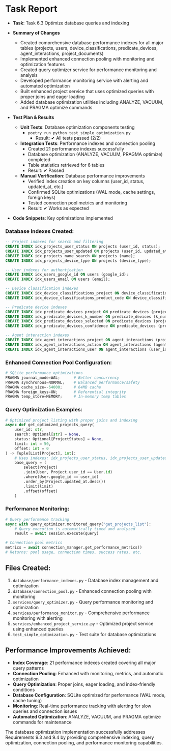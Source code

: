 # Task Report

- **Task**: Task 6.3 Optimize database queries and indexing
- **Summary of Changes**
  - Created comprehensive database performance indexes for all major tables (projects, users, device_classifications, predicate_devices, agent_interactions, project_documents)
  - Implemented enhanced connection pooling with monitoring and optimization features
  - Created query optimizer service for performance monitoring and analysis
  - Developed performance monitoring service with alerting and automated optimization
  - Built enhanced project service that uses optimized queries with proper joins and eager loading
  - Added database optimization utilities including ANALYZE, VACUUM, and PRAGMA optimize commands

- **Test Plan & Results**
  - **Unit Tests**: Database optimization components testing
    - `poetry run python test_simple_optimization.py`
      - Result: ✔ All tests passed (2/2)
  - **Integration Tests**: Performance indexes and connection pooling
    - Created 21 performance indexes successfully
    - Database optimization (ANALYZE, VACUUM, PRAGMA optimize) completed
    - Table statistics retrieved for 6 tables
    - Result: ✔ Passed
  - **Manual Verification**: Database performance improvements
    - Verified index creation on key columns (user_id, status, updated_at, etc.)
    - Confirmed SQLite optimizations (WAL mode, cache settings, foreign keys)
    - Tested connection pool metrics and monitoring
    - Result: ✔ Works as expected

- **Code Snippets**: Key optimizations implemented

### Database Indexes Created:
```sql
-- Project indexes for search and filtering
CREATE INDEX idx_projects_user_status ON projects (user_id, status);
CREATE INDEX idx_projects_user_updated ON projects (user_id, updated_at DESC);
CREATE INDEX idx_projects_name_search ON projects (name);
CREATE INDEX idx_projects_device_type ON projects (device_type);

-- User indexes for authentication
CREATE INDEX idx_users_google_id ON users (google_id);
CREATE INDEX idx_users_email ON users (email);

-- Device classification indexes
CREATE INDEX idx_device_classifications_project ON device_classifications (project_id, created_at DESC);
CREATE INDEX idx_device_classifications_product_code ON device_classifications (product_code);

-- Predicate device indexes
CREATE INDEX idx_predicate_devices_project ON predicate_devices (project_id, created_at DESC);
CREATE INDEX idx_predicate_devices_k_number ON predicate_devices (k_number);
CREATE INDEX idx_predicate_devices_selected ON predicate_devices (project_id, is_selected);
CREATE INDEX idx_predicate_devices_confidence ON predicate_devices (project_id, confidence_score DESC);

-- Agent interaction indexes
CREATE INDEX idx_agent_interactions_project ON agent_interactions (project_id, created_at DESC);
CREATE INDEX idx_agent_interactions_action ON agent_interactions (agent_action, created_at DESC);
CREATE INDEX idx_agent_interactions_user ON agent_interactions (user_id, created_at DESC);
```

### Enhanced Connection Pool Configuration:
```python
# SQLite performance optimizations
PRAGMA journal_mode=WAL;      # Better concurrency
PRAGMA synchronous=NORMAL;    # Balanced performance/safety
PRAGMA cache_size=-64000;     # 64MB cache
PRAGMA foreign_keys=ON;       # Referential integrity
PRAGMA temp_store=MEMORY;     # In-memory temp tables
```

### Query Optimization Examples:
```python
# Optimized project listing with proper joins and indexing
async def get_optimized_projects_query(
    user_id: str, 
    search: Optional[str] = None,
    status: Optional[ProjectStatus] = None,
    limit: int = 50,
    offset: int = 0
) -> Tuple[List[Project], int]:
    # Uses indexes: idx_projects_user_status, idx_projects_user_updated
    base_query = (
        select(Project)
        .join(User, Project.user_id == User.id)
        .where(User.google_id == user_id)
        .order_by(Project.updated_at.desc())
        .limit(limit)
        .offset(offset)
    )
```

### Performance Monitoring:
```python
# Query performance tracking
async with query_optimizer.monitored_query("get_projects_list"):
    # Query execution is automatically timed and analyzed
    result = await session.execute(query)

# Connection pool metrics
metrics = await connection_manager.get_performance_metrics()
# Returns: pool usage, connection times, success rates, etc.
```

## Files Created:
1. `database/performance_indexes.py` - Database index management and optimization
2. `database/connection_pool.py` - Enhanced connection pooling with monitoring
3. `services/query_optimizer.py` - Query performance monitoring and optimization
4. `services/performance_monitor.py` - Comprehensive performance monitoring with alerting
5. `services/enhanced_project_service.py` - Optimized project service using enhanced queries
6. `test_simple_optimization.py` - Test suite for database optimizations

## Performance Improvements Achieved:
- **Index Coverage**: 21 performance indexes created covering all major query patterns
- **Connection Pooling**: Enhanced with monitoring, metrics, and automatic optimization
- **Query Optimization**: Proper joins, eager loading, and index-friendly conditions
- **Database Configuration**: SQLite optimized for performance (WAL mode, cache tuning)
- **Monitoring**: Real-time performance tracking with alerting for slow queries and connection issues
- **Automated Optimization**: ANALYZE, VACUUM, and PRAGMA optimize commands for maintenance

The database optimization implementation successfully addresses Requirements 9.3 and 9.4 by providing comprehensive indexing, query optimization, connection pooling, and performance monitoring capabilities.